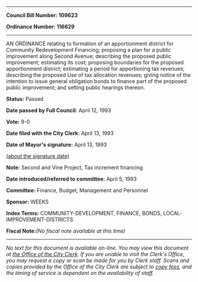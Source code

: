 

********

**Council Bill Number: 109623**
   
**Ordinance Number: 116629**
********

 AN ORDINANCE relating to formation of an apportionment district for Community Redevelopment Financing; proposing a plan for a public improvement along Second Avenue; describing the proposed public improvement; estimating its cost; proposing boundaries for the proposed apportionment district; estimating a period for apportioning tax revenues; describing the proposed Use of tax allocation revenues; giving notice of the intention to issue general obligation bonds to finance part of the proposed public improvement; and setting public hearings thereon.

**Status:** Passed
   
**Date passed by Full Council:** April 12, 1993
   
**Vote:** 9-0
   
**Date filed with the City Clerk:** April 13, 1993
   
**Date of Mayor's signature:** April 13, 1993
   
[(about the signature date)](/~public/approvaldate.htm)
   
   
**Note:** Second and Vine Project, Tax increment financing

   
**Date introduced/referred to committee:** April 5, 1993
   
**Committee:** Finance, Budget, Management and Personnel
   
**Sponsor:** WEEKS
   
   
**Index Terms:** COMMUNITY-DEVELOPMENT, FINANCE, BONDS, LOCAL-IMPROVEMENT-DISTRICTS

**Fiscal Note:**_(No fiscal note available at this time)_
********

_No text for this document is available on-line. You may view this document at [the Office of the City Clerk](http://www.seattle.gov/leg/clerk/contactUs.htm). If you are unable to visit the Clerk's Office, you may request a copy or scan be made for you by Clerk staff. Scans and copies provided by the Office of the City Clerk are subject to [copy fees](http://clerk.seattle.gov/~public/clerkfees.htm), and the timing of service is dependent on the availability of staff._

